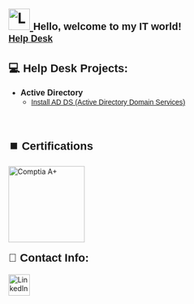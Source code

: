 <h1>
  <a href="https://www.linkedin.com/in/rashadhagen/">
    <img src="https://i.imgur.com/bYUDnOO.png" alt="LinkedIn" width="42px" />
  </a> 
  <span style="font-family: Arial, sans-serif; font-size: 20px; font-weight: bold;">Hello, welcome to my IT world!</span> 
  <br/>
  <a href="https://www.linkedin.com/in/rashadhagen/" style="font-family: Arial, sans-serif; font-size: 18px; font-weight: bold;">Help Desk</a>
</h1>

<h2 style="font-family: Arial, sans-serif; font-size: 22px; font-weight: bold;">💻 Help Desk Projects:</h2>

<ul>
  <li><strong style="font-family: Arial, sans-serif; font-size: 16px;">Active Directory</strong>
    <ul style="list-style-type: circle; padding-left: 1.5em;">
      <li><a href="https://github.com/joshmadakor1/Algorithms-Practice" style="font-family: Verdana, sans-serif; font-size: 14px;">Install AD DS (Active Directory Domain Services)</a></li>
    </ul>
  </li>
</ul>
<br>

<h2 style="font-family: Arial, sans-serif; font-size: 22px; font-weight: bold;">⏹️ Certifications</h2>

<img src="https://i.imgur.com/lLyQ03Z.png" alt="Comptia A+" width="150px" style="margin-bottom: 0.5em;" />

<h2 style= "font-family: Arial, sans-serif; font-size: 22px; font-weight: bold; margin-top: 0.5em;"> 📱 Contact Info:</h2>
<a href="https://www.linkedin.com/in/rashadhagen/">
  <img src="https://i.imgur.com/bYUDnOO.png" alt="LinkedIn" width="42px" />
</a>
<!--
